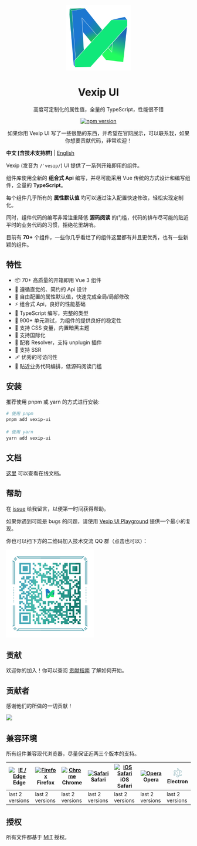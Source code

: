 <p align="center">
  <a href="https://www.vexipui.com/" target="_blank" rel="noopener noreferrer">
    <img src="./docs/public/vexip-ui.svg" width="180" style="width: 180px;" />
  </a>
</p>

<h1 align="center">Vexip UI</h1>

<p align="center">
  高度可定制化的属性值，全量的 TypeScript，性能很不错
</p>

<p align="center">
  <a href="https://www.npmjs.com/package/vexip-ui" target="_blank">
    <img src="https://img.shields.io/github/package-json/v/vexip-ui/vexip-ui" alt="npm version"/>
  </a>
</p>

<p align="center">
  如果你用 Vexip UI 写了一些很酷的东西，并希望在官网展示，可以联系我，如果你想要贡献代码，非常欢迎！
</p>

**中文 [含技术支持群]** | [English](./README.md)

Vexip (发音为 `/ˈvesɪp/`) UI 提供了一系列开箱即用的组件。

组件库使用全新的 **组合式 Api** 编写，并尽可能采用 Vue 传统的方式设计和编写组件，全量的 **TypeScript**。

每个组件几乎所有的 **属性默认值** 均可以通过注入配置快速修改，轻松实现定制化。

同时，组件代码的编写非常注重降低 **源码阅读** 的门槛，代码的排布尽可能的贴近平时的业务代码的习惯，拒绝花里胡哨。

目前有 **70+** 个组件，一些你几乎看烂了的组件这里都有并且更优秀，也有一些新颖的组件。

## 特性

- 📦 70+ 高质量的开箱即用 Vue 3 组件
- 📐 遵循直觉的、简约的 Api 设计
- 🔧 自由配置的属性默认值，快速完成全局/局部修改
- ⚡ 组合式 Api，良好的性能基础
- 🔨 TypeScript 编写，完整的类型
- 💪 900+ 单元测试，为组件的提供良好的稳定性
- 🎨 支持 CSS 变量，内置暗黑主题
- 🚩 支持国际化
- 🛫 配套 Resolver，支持 unplugin 插件
- 🚤 支持 SSR
- 🩹 优秀的可访问性
- 👀 贴近业务代码编排，低源码阅读门槛

## 安装

推荐使用 pnpm 或 yarn 的方式进行安装:

```sh
# 使用 pnpm
pnpm add vexip-ui

# 使用 yarn
yarn add vexip-ui
```

## 文档

[这里](https://www.vexipui.com) 可以查看在线文档。

## 帮助

在 [issue](https://github.com/vexip-ui/vexip-ui/issues) 给我留言，以便第一时间获得帮助。

如果你遇到可能是 bugs 的问题，请使用 [Vexip UI Playground](https://playground.vexipui.com/) 提供一个最小的复现。

你也可以扫下方的二维码加入技术交流 QQ 群（点击也可以）：

<a href="https://jq.qq.com/?_wv=1027&k=5KlA84xG" target="_blank">
  <img
    src="./docs/public/vexip-ui-group-qrcode.png"
    style="width: 240px;"
  />
</a>

## 贡献

欢迎你的加入！你可以查阅 [贡献指南](./CONTRIBUTING.md) 了解如何开始。

## 贡献者

感谢他们的所做的一切贡献！

<a href="https://github.com/vexip-ui/vexip-ui/graphs/contributors">
  <img src="https://contrib.rocks/image?repo=vexip-ui/vexip-ui" />
</a>

## 兼容环境

所有组件兼容现代浏览器，尽量保证近两三个版本的支持。

| [<img src="https://raw.githubusercontent.com/alrra/browser-logos/master/src/edge/edge_48x48.png" alt="IE / Edge" width="24" height="24" />](http://godban.github.io/browsers-support-badges/)<br/>Edge | [<img src="https://raw.githubusercontent.com/alrra/browser-logos/master/src/firefox/firefox_48x48.png" alt="Firefox" width="24" height="24" />](http://godban.github.io/browsers-support-badges/)<br/>Firefox | [<img src="https://raw.githubusercontent.com/alrra/browser-logos/master/src/chrome/chrome_48x48.png" alt="Chrome" width="24" height="24" />](http://godban.github.io/browsers-support-badges/)<br/>Chrome | [<img src="https://raw.githubusercontent.com/alrra/browser-logos/master/src/safari/safari_48x48.png" alt="Safari" width="24" height="24" />](http://godban.github.io/browsers-support-badges/)<br/>Safari | [<img src="https://raw.githubusercontent.com/alrra/browser-logos/master/src/safari-ios/safari-ios_48x48.png" alt="iOS Safari" width="24" height="24" />](http://godban.github.io/browsers-support-badges/)<br/>iOS Safari | [<img src="https://raw.githubusercontent.com/alrra/browser-logos/master/src/opera/opera_48x48.png" alt="Opera" width="24" height="24" />](http://godban.github.io/browsers-support-badges/)<br/>Opera | [<img src="https://raw.githubusercontent.com/alrra/browser-logos/master/src/electron/electron_48x48.png" alt="Electron" width="24" height="24" />](http://godban.github.io/browsers-support-badges/)<br/>Electron |
| ------------------------------------------------------------------------------------------------------------------------------------------------------------------------------------------------------ | ------------------------------------------------------------------------------------------------------------------------------------------------------------------------------------------------------------- | --------------------------------------------------------------------------------------------------------------------------------------------------------------------------------------------------------- | --------------------------------------------------------------------------------------------------------------------------------------------------------------------------------------------------------- | ------------------------------------------------------------------------------------------------------------------------------------------------------------------------------------------------------------------------- | ----------------------------------------------------------------------------------------------------------------------------------------------------------------------------------------------------- | ----------------------------------------------------------------------------------------------------------------------------------------------------------------------------------------------------------------- |
| last 2 versions                                                                                                                                                                                        | last 2 versions                                                                                                                                                                                               | last 2 versions                                                                                                                                                                                           | last 2 versions                                                                                                                                                                                           | last 2 versions                                                                                                                                                                                                           | last 2 versions                                                                                                                                                                                       | last 2 versions                                                                                                                                                                                                   |

## 授权

所有文件都基于 [MIT](./LICENSE.md) 授权。
